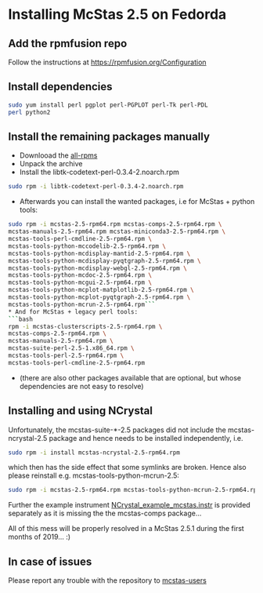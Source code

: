 # Installing McStas 2.5 on Fedorda 

## Add the rpmfusion repo
Follow the instructions at https://rpmfusion.org/Configuration

## Install dependencies
```bash
sudo yum install perl pgplot perl-PGPLOT perl-Tk perl-PDL
perl python2
```

## Install the remaining packages manually
* Downlooad the [all-rpms](http://download.mcstas.org/current/linux/mcstas-2.5-rpm64-Fedora29/all-rpms.tgz)
* Unpack the archive
* Install the libtk-codetext-perl-0.3.4-2.noarch.rpm
```bash
sudo rpm -i libtk-codetext-perl-0.3.4-2.noarch.rpm
```
* Afterwards you can install the wanted packages, i.e for McStas + python
tools:
```bash
sudo rpm -i mcstas-2.5-rpm64.rpm mcstas-comps-2.5-rpm64.rpm \
mcstas-manuals-2.5-rpm64.rpm mcstas-miniconda3-2.5-rpm64.rpm \
mcstas-tools-perl-cmdline-2.5-rpm64.rpm \
mcstas-tools-python-mccodelib-2.5-rpm64.rpm \
mcstas-tools-python-mcdisplay-mantid-2.5-rpm64.rpm \
mcstas-tools-python-mcdisplay-pyqtgraph-2.5-rpm64.rpm \
mcstas-tools-python-mcdisplay-webgl-2.5-rpm64.rpm \
mcstas-tools-python-mcdoc-2.5-rpm64.rpm \
mcstas-tools-python-mcgui-2.5-rpm64.rpm \
mcstas-tools-python-mcplot-matplotlib-2.5-rpm64.rpm \
mcstas-tools-python-mcplot-pyqtgraph-2.5-rpm64.rpm \
mcstas-tools-python-mcrun-2.5-rpm64.rpm```
* And for McStas + legacy perl tools:
```bash
rpm -i mcstas-clusterscripts-2.5-rpm64.rpm \
mcstas-comps-2.5-rpm64.rpm \
mcstas-manuals-2.5-rpm64.rpm \
mcstas-suite-perl-2.5-1.x86_64.rpm \
mcstas-tools-perl-2.5-rpm64.rpm \
mcstas-tools-perl-cmdline-2.5-rpm64.rpm
```
* (there are also other packages available that are optional, but
  whose dependencies are not easy to resolve)

## Installing and using NCrystal
Unfortunately, the mcstas-suite-\*-2.5 packages did not include the mcstas-ncrystal-2.5 package and hence needs to be installed independently, i.e.
```bash
sudo rpm -i install mcstas-ncrystal-2.5-rpm64.rpm
```
which then has the side effect that some symlinks are broken. Hence also please reinstall e.g. mcstas-tools-python-mcrun-2.5:
```bash
sudo rpm -i mcstas-2.5-rpm64.rpm mcstas-tools-python-mcrun-2.5-rpm64.rpm
```
Further the example instrument [NCrystal_example_mcstas.instr](http://download.mcstas.org/current/linux/mcstas-2.5-rpm64-Fedora29/NCrystal_example_mcstas.instr) is provided separately as it is missing the the mcstas-comps package...

All of this mess will be properly resolved in a McStas 2.5.1 during the first months of 2019... :)


## In case of issues
Please report any trouble with the repository to [mcstas-users](mailto:mcstas-users@mcstas.org)

